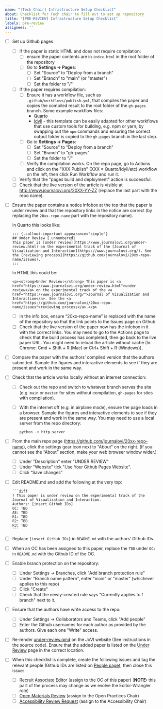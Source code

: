 ```yaml
---
name: "[Tech Chair] Infrastructure Setup Checklist"
about: Checklist for Tech chair to fill out to set up repository
title: "[PRE-REVIEW] Infrastructure Setup Checklist"
labels: pre-review
assignees: ''
---
```


<!--
## DO NOT EDIT THIS FILE OUTSIDE OF THE journalovi/jovi-workflows REPOSITORY
##
## This file is automatically updated in all repositories within the journalovi
## Github organization whenever the version in journalovi/jovi-workflows is
## changed, so any other edits will be overwritten. To update this file, make
## a commit or pull request at https://github.com/journalovi/jovi-workflows
-->

- [ ] Set up Github pages
   - [ ] If the paper is static HTML and does not require compilation:
      - [ ] ensure the paper contents are in `index.html` in the root folder of the repository
      - [ ] Go to **Settings -> Pages**:
         - [ ] Set "Source" to "Deploy from a branch"
         - [ ] Set "Branch" to "main" (or "master")
         - [ ] Set the folder to "/"
   - [ ] If the paper requires compilation:
      - [ ] Ensure it has a workflow file, such as `.github/workflows/publish.yml`, that compiles the paper and copies the compiled result to the root folder of the `gh-pages` branch. Some example workflow files:
         - [Quarto](https://github.com/journalovi/jovi-template-quarto/blob/main/.github/workflows/publish.yml)
         - [Idyll](https://github.com/journalovi/2024-Cashman-PAC-learning-game/blob/master/.github/workflows/publish.yml) - this template can be easily adapted for other workflows that use custom tools for building, e.g. npm or yarn, by swapping out the `npm` commands and ensuring the correct output folder is copied to the `gh-pages` branch in the last step.
      - [ ] Go to **Settings -> Pages**:
         - [ ] Set "Source" to "Deploy from a branch"
         - [ ] Set "Branch" to "gh-pages"
         - [ ] Set the folder to "/"
      - [ ] Verify the compilation works. On the repo page, go to Actions and click on the "XXX Publish" (XXX = Quarto/Idyll/etc) workflow on the left, then click Run Workflow and run it.
   - [ ] Verify that the "pages build and deployment" action is successful.
   - [ ] Check that the live version of the article is visible at http://www.journalovi.org/20XX-YY-ZZ (replace the last part with the repo name).
- [ ] Ensure the paper contains a notice infobox at the top that the paper is under review and that the repository links in the notice are correct (by replacing the `20xx-repo-name` part with the repository name).

   In Quarto this looks like:

   ```
   ::: {.callout-important appearance="simple"}
   ## Under Review {.unnumbered}
   This paper is [under review](https://www.journalovi.org/under-review.html) on the experimental track of the [Journal of Visualization and Interaction](https://www.journalovi.org/). See the [reviewing process](https://github.com/journalovi/20xx-repo-name/issues).
   :::
   ```

   In HTML this could be:

   ```
   <p><strong>Under Review:</strong> This paper is <a href="https://www.journalovi.org/under-review.html">under review</a> on the experimental track of the <a href="https://www.journalovi.org/">Journal of Visualization and Interaction</a>. See the <a href="https://github.com/journalovi/20xx-repo-name/issues">reviewing process</a>.</p>
   ```
   - [ ] In the info box, ensure “20xx-repo-name” is replaced with the name of the repository so that the link points to the Issues page on Github.
   - [ ] Check that the live version of the paper now has the infobox in it with the correct links. You may need to go to the Actions page to check that the build process has completed, then go back to the live paper URL. You might need to reload the article without cache (In Chrome: Cmd + Shift + R (Mac) or Ctrl+ Shift + R (Windows)).
- [ ] Compare the paper with the authors’ compiled version that the authors submitted. Sample the figures and interactive elements to see if they are present and work in the same way.
- [ ] Check that the article works locally without an internet connection:
   - [ ] Check out the repo and switch to whatever branch serves the site (e.g. `main` or `master` for sites without compilation, `gh-pages` for sites with compilation).
   - [ ] With the internet off (e.g. in airplane mode), ensure the page loads in a browser. Sample the figures and interactive elements to see if they are present and work in the same way. You may need to use a local server from the repo directory:
         
      ```sh
      python -m http.server
      ```
- [ ] From the main repo page (https://github.com/journalovi/20xx-repo-name), click the settings gear icon next to "About" on the right. (If you cannot see the “About” section, make your web browser window wider.)
   - [ ] Under "Description" enter "UNDER REVIEW"
   - [ ] Under "Website" tick "Use Your Github Pages Website".
   - [ ] Click “Save changes”
- [ ] Edit README.md and add the following at the very top:
   ````
   ```diff
   ! This paper is under review on the experimental track of the Journal of Visualization and Interaction.
   Authors: [insert Github IDs]
   OC: TBD
   AE: TBD
   R1: TBD
   R2: TBD
   R3: TBD
   ```
   ````
- [ ] Replace `[insert Github IDs]` in `README.md` with the authors' Github IDs.
- [ ] When an OC has been assigned to this paper, replace the `TBD` under `OC:` in `README.md` with the Github ID of the OC.
- [ ] Enable branch protection on the repository:
   - [ ] Under Settings -> Branches, click "Add branch protection rule"
   - [ ] Under "Branch name pattern", enter "main" or "master" (whichever applies to this repo)
   - [ ] Click "Create"
   - [ ] Check that the newly-created rule says "Currently applies to 1 branch" next to it.
- [ ] Ensure that the authors have write access to the repo:
   - [ ] Under Settings -> Collaborators and Teams, click "Add people"
   - [ ] Enter the Github usernames for each author as provided by the authors. Give each one "Write" access.
- [ ] Re-render [under-review.qmd](https://github.com/journalovi/journalovi.github.io/blob/main/under-review.qmd) on the JoVI website (See instructions in the source code). Ensure that the added paper is listed on the [Under Review](https://www.journalovi.org/under-review.html) page in the correct location.
- [ ] When this checklist is complete, create the following issues and tag the relevant people (Github IDs are listed on [People page](https://www.journalovi.org/people.html)), then close this issue:
   - [ ] [Recruit Associate Editor](new?assignees=&labels=pre-review&projects=&template=91_tech_org-recruit_editor.md&title=%5BPRE-REVIEW%5D+Recruit+Associate+Editor) (assign to the OC of this paper) (**NOTE:** this part of the process may change as we evolve the Editor-Wrangler role)
   - [ ] [Open Materials Review](new?assignees=&labels=review&projects=&template=92_tech_open-review.md&title=%5BREVIEW%5D+Open+Materials+Review) (assign to the Open Practices Chair)
   - [ ] [Accessibility Review Request](new?assignees=&labels=pre-review&projects=&template=93_tech_acc-review_request.md&title=%5BPRE-REVIEW%5D+Accessibility+Review+Request) (assign to the Accessibility Chair)

